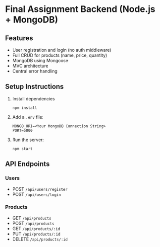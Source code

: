 
# Final Assignment Backend (Node.js + MongoDB)

## Features
- User registration and login (no auth middleware)
- Full CRUD for products (name, price, quantity)
- MongoDB using Mongoose
- MVC architecture
- Central error handling

## Setup Instructions

1. Install dependencies
   ```
   npm install
   ```

2. Add a `.env` file:
   ```
   MONGO_URI=<Your MongoDB Connection String>
   PORT=5000
   ```

3. Run the server:
   ```
   npm start
   ```

## API Endpoints

### Users
- POST `/api/users/register`
- POST `/api/users/login`

### Products
- GET `/api/products`
- POST `/api/products`
- GET `/api/products/:id`
- PUT `/api/products/:id`
- DELETE `/api/products/:id`
